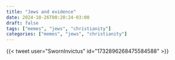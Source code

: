```yaml
---
title: "Jews and evidence"
date: 2024-10-26T00:20:24-03:00
draft: false
tags: ["memes", "jews", "christianity"]
categories: ["memes", "jews", "christianity"]
---
```


{{< tweet user="SwornInvictus" id="1732896268475584588" >}}
